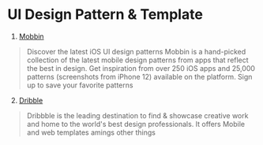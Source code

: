 
# UI Design Pattern & Template 
<a name="ui-templates-&-patterns"></a>
1. <a href="https://mobbin.design" target="_blank">Mobbin</a>
>Discover the latest iOS UI design patterns
Mobbin is a hand-picked collection of the latest mobile design patterns from apps that reflect the best in design. Get inspiration from over 250 iOS apps and 25,000 patterns (screenshots from iPhone 12) available on the platform. Sign up to save your favorite patterns

2.  <a href="https://dribbble.com
" target="_blank">Dribble</a>

>Dribbble is the leading destination to find & showcase creative work and home to the world's best design professionals.
It offers 
> Mobile and web templates amings other things

